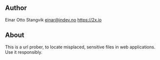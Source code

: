 ## Author

Einar Otto Stangvik <einar@indev.no> <https://2x.io>

## About

This is a url prober, to locate misplaced, sensitive files in web applications. Use it responsibly.

